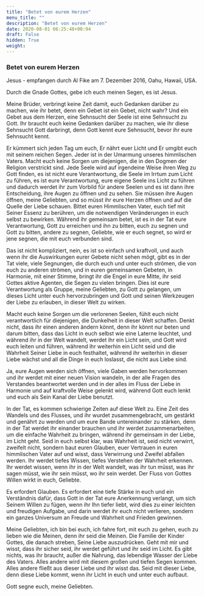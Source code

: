 ```yaml
---
title: "Betet von eurem Herzen"
menu_title: ""
description: "Betet von eurem Herzen"
date: 2020-08-01 06:25:48+00:94
draft: False
hidden: True
weight:
---
```

### Betet von eurem Herzen

Jesus - empfangen durch Al Fike am 7. Dezember 2016, Oahu, Hawaii, USA.

Durch die Gnade Gottes, gebe ich euch meinen Segen, es ist Jesus.

Meine Brüder, verbringt keine Zeit damit, euch Gedanken darüber zu machen, wie ihr betet, denn ein Gebet ist ein Gebet, nicht wahr? Und ein Gebet aus dem Herzen, eine Sehnsucht der Seele ist eine Sehnsucht zu Gott. Ihr braucht euch keine Gedanken darüber zu machen, wie ihr diese Sehnsucht Gott darbringt, denn Gott kennt eure Sehnsucht, bevor ihr eure Sehnsucht kennt.

Er kümmert sich jeden Tag um euch, Er nährt euer Licht und Er umgibt euch mit seinem reichen Segen. Jeder ist in der Umarmung unseres himmlischen Vaters. Macht euch keine Sorgen um diejenigen, die in den Dogmen der Religion verstrickt sind. Jede Seele wird auf irgendeine Weise ihren Weg zu Gott finden, es ist nicht eure Verantwortung, die Seele im Irrtum zum Licht zu führen, es ist eure Verantwortung, eure eigene Seele ins Licht zu führen und dadurch werdet ihr zum Vorbild für andere Seelen und es ist dann ihre Entscheidung, ihre Augen zu öffnen und zu sehen. Sie müssen ihre Augen öffnen, meine Geliebten, und so müsst ihr eure Herzen öffnen und auf die Quelle der Liebe schauen. Bittet euren Himmlischen Vater, euch tief mit Seiner Essenz zu berühren, um die notwendigen Veränderungen in euch selbst zu bewirken. Während ihr gemeinsam betet, ist es in der Tat eure Verantwortung, Gott zu erreichen und ihn zu bitten, euch zu segnen und Gott zu bitten, andere zu segnen, Geliebte, wie er euch segnet, so wird er jene segnen, die mit euch verbunden sind.

Das ist nicht kompliziert, nein, es ist so einfach und kraftvoll, und auch wenn ihr die Auswirkungen eurer Gebete nicht sehen mögt, gibt es in der Tat viele, viele Segnungen, die durch euch und unter euch strömen, die von euch zu anderen strömen, und in euren gemeinsamen Gebeten, in Harmonie, mit einer Stimme, bringt ihr die Engel in eure Mitte, ihr seid Gottes aktive Agenten, die Segen zu vielen bringen. Dies ist eure Verantwortung als Gruppe, meine Geliebten, zu Gott zu gelangen, um dieses Licht unter euch hervorzubringen und Gott und seinen Werkzeugen der Liebe zu erlauben, in dieser Welt zu wirken.

Macht euch keine Sorgen um die verlorenen Seelen, fühlt euch nicht verantwortlich für diejenigen, die Dunkelheit in dieser Welt schaffen. Denkt nicht, dass ihr einen anderen ändern könnt, denn ihr könnt nur beten und darum bitten, dass das Licht in euch selbst wie eine Laterne leuchtet, und während ihr in der Welt wandelt, werdet ihr ein Licht sein, und Gott wird euch leiten und führen, während ihr weiterhin ein Licht seid und die Wahrheit Seiner Liebe in euch festhaltet, während ihr weiterhin in dieser Liebe wächst und all die Dinge in euch loslasst, die nicht aus Liebe sind.

Ja, eure Augen werden sich öffnen, viele Gaben werden hervorkommen und ihr werdet mit einer neuen Vision wandeln, in der alle Fragen des Verstandes beantwortet werden und in der alles im Fluss der Liebe in Harmonie und auf kraftvolle Weise gelenkt wird, während Gott euch lenkt und euch als Sein Kanal der Liebe benutzt.

In der Tat, es kommen schwierige Zeiten auf diese Welt zu. Eine Zeit des Wandels und des Flusses, und ihr wurdet zusammengebracht, um gestärkt und genährt zu werden und um eure Bande untereinander zu stärken, denn in der Tat werdet ihr einander brauchen und ihr werdet zusammenarbeiten, um die einfache Wahrheit zu bringen, während ihr gemeinsam in der Liebe, im Licht geht. Seid in euch selbst klar, was Wahrheit ist, seid nicht verwirrt, zweifelt nicht, sondern baut euren Glauben, euer Vertrauen in euren himmlischen Vater auf und wisst, dass Verwirrung und Zweifel abfallen werden. Ihr werdet tiefes Wissen, tiefes Verstehen der Wahrheit erkennen. Ihr werdet wissen, wenn ihr in der Welt wandelt, was ihr tun müsst, was ihr sagen müsst, wie ihr sein müsst, wo ihr sein werdet. Der Fluss von Gottes Willen wirkt in euch, Geliebte.

Es erfordert Glauben. Es erfordert eine tiefe Stärke in euch und ein Verständnis dafür, dass Gott in der Tat eure Anerkennung verlangt, um sich Seinem Willen zu fügen, wenn ihr Ihn tiefer liebt, wird dies zu einer leichten und freudigen Aufgabe, und darin werdet ihr euch nicht verlieren, sondern ein ganzes Universum an Freude und Wahrheit und Frieden gewinnen.

Meine Geliebten, ich bin bei euch, ich fahre fort, mit euch zu gehen, euch zu lieben wie die Meinen, denn ihr seid die Meinen. Die Familie der Kinder Gottes, die danach streben, Seine Liebe auszudrücken. Geht mit mir und wisst, dass ihr sicher seid, ihr werdet geführt und ihr seid im Licht. Es gibt nichts, was ihr braucht, außer die Nahrung, das lebendige Wasser der Liebe des Vaters. Alles andere wird mit diesem großen und tiefen Segen kommen. Alles andere fließt aus dieser Liebe und ihr wisst das. Seid mit dieser Liebe, denn diese Liebe kommt, wenn ihr Licht in euch und unter euch aufbaut.

Gott segne euch, meine Geliebten.
